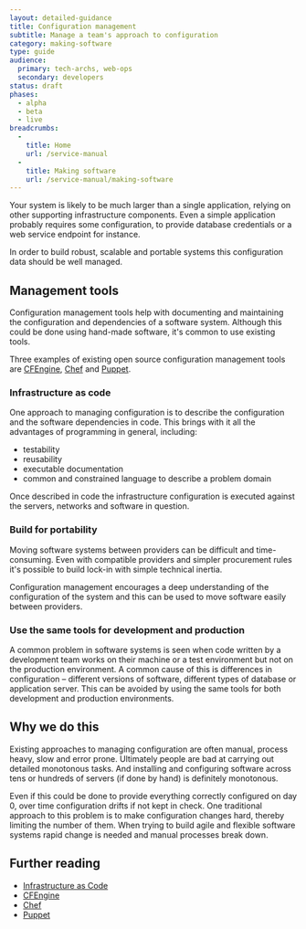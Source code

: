 ```yaml
---
layout: detailed-guidance
title: Configuration management
subtitle: Manage a team's approach to configuration
category: making-software
type: guide
audience:
  primary: tech-archs, web-ops
  secondary: developers
status: draft
phases:
  - alpha
  - beta
  - live
breadcrumbs:
  -
    title: Home
    url: /service-manual
  -
    title: Making software
    url: /service-manual/making-software
---
```

    
Your system is likely to be much larger than a single application, relying on other supporting infrastructure components. Even a simple application probably requires some configuration, to provide database credentials or a web service endpoint for instance. 

In order to build robust, scalable and portable systems this configuration data should be well managed.

## Management tools

Configuration management tools help with documenting and maintaining the configuration and dependencies of a software system. Although this could be done using hand-made software, it's common to use existing tools.

Three examples of existing open source configuration management tools are [CFEngine](http://cfengine.com/), [Chef](http://www.opscode.com/chef/) and [Puppet](https://puppetlabs.com/).

### Infrastructure as code

One approach to managing configuration is to describe the configuration and the software dependencies in code. This brings with it all the advantages of programming in general, including:

* testability
* reusability
* executable documentation
* common and constrained language to describe a problem domain

Once described in code the infrastructure configuration is executed against the servers, networks and software in question.

### Build for portability

Moving software systems between providers can be difficult and time-consuming. Even with compatible providers and simpler procurement rules it's possible to build lock-in with simple technical inertia. 

Configuration management encourages a deep understanding of the configuration of the system and this can be used to move software easily between providers.

### Use the same tools for development and production

A common problem in software systems is seen when code written by a development team works on their machine or a test environment but not on the production environment. A common cause of this is differences in configuration – different versions of software, different types of database or application server. This can be avoided by using the same tools for both development and production environments.

## Why we do this

Existing approaches to managing configuration are often manual, process heavy, slow and error prone. Ultimately people are bad at carrying out detailed monotonous tasks. And installing and configuring software across tens or hundreds of servers (if done by hand) is definitely monotonous.

Even if this could be done to provide everything correctly configured on day 0, over time configuration drifts if not kept in check. One traditional approach to this problem is to make configuration changes hard, thereby limiting the number of them. When trying to build agile and flexible software systems rapid change is needed and manual processes break down. 

## Further reading

* [Infrastructure as Code](https://speakerdeck.com/garethr/infrastructure-as-code)
* [CFEngine](http://cfengine.com/)
* [Chef](http://www.opscode.com/chef/)
* [Puppet](http://puppetlabs.com/solutions/configuration-management/)
